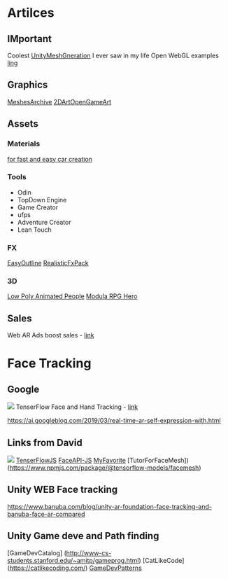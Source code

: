 # Artilces 

## IMportant
Coolest  [UnityMeshGneration](https://github.com/mattatz/unity-teddy) I ever saw in my life
Open WebGL examples [ling](https://enoxsoftware.github.io/OpenCVForUnity/webgl_example/index.html)

## Graphics 
[MeshesArchive](https://casual-effects.com/data/)
[2DArtOpenGameArt](https://opengameart.org/)

## Assets

### Materials
[ for fast and easy car creation](https://blogs.unity3d.com/2019/02/08/we-have-you-covered-with-the-measured-materials-library/)
### Tools 

- Odin
- TopDown Engine
- Game Creator
- ufps
- Adventure Creator
- Lean Touch

### FX 

[EasyOutline](https://assetstore.unity.com/packages/vfx/shaders/fullscreen-camera-effects/easy-performant-outline-2d-3d-urp-hdrp-and-built-in-renderer-v3--157187)
[RealisticFxPack](https://assetstore.unity.com/packages/vfx/particles/spells/realistic-effects-pack-4-85675)
### 3D 

[Low Poly Animated People](https://assetstore.unity.com/packages/3d/characters/humanoids/low-poly-animated-people-156748)
[Modula RPG Hero](https://assetstore.unity.com/packages/3d/characters/humanoids/fantasy/modular-rpg-hero-polyart-138600)

## Sales
Web AR Ads boost  sales - [link](https://arinsider.co/2020/09/09/how-can-brands-jumpstart-sales-with-ar-part-ii/)

# Face Tracking 
## Google 
![](/Res/InstantMotionTracking.gif)
TenserFlow Face and Hand Tracking - [link](https://blog.tensorflow.org/2020/03/face-and-hand-tracking-in-browser-with-mediapipe-and-tensorflowjs.html)


https://ai.googleblog.com/2019/03/real-time-ar-self-expression-with.html 

## Links from David
![](/Res/image8.gif)
[TenserFlowJS](https://github.com/pamruta/TensorFlowJS)
[FaceAPI-JS](https://github.com/justadudewhohacks/face-api.js/)
[MyFavorite](https://storage.googleapis.com/tfjs-models/demos/facemesh/index.html)
[TutorForFaceMesh])(https://www.npmjs.com/package/@tensorflow-models/facemesh) 


## Unity WEB Face tracking
https://www.banuba.com/blog/unity-ar-foundation-face-tracking-and-banuba-face-ar-compared


## Unity Game deve and Path finding

[GameDevCatalog] (http://www-cs-students.stanford.edu/~amitp/gameprog.html)
[CatLikeCode] (https://catlikecoding.com/)
[GameDevPatterns](http://gameprogrammingpatterns.com/contents.html)